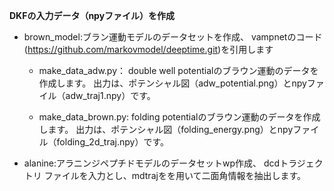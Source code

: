 **DKFの入力データ（npyファイル）を作成**

- brown_model:ブラン運動モデルのデータセットを作成、
vampnetのコード(https://github.com/markovmodel/deeptime.git)を引用します

   - make_data_adw.py： double well potentialのブラウン運動のデータを作成します。
     出力は、ポテンシャル図（adw_potential.png）とnpyファイル（adw_traj1.npy）です。
  
   - make_data_brown.py: folding potentialのブラウン運動のデータを作成します。
     出力は、ポテンシャル図（folding_energy.png）とnpyファイル（folding_2d_traj.npy）です。

- alanine:アラニンジペプチドモデルのデータセットwp作成、
dcdトラジェクトリ ファイルを入力とし、mdtrajをを用いて二面角情報を抽出します。

